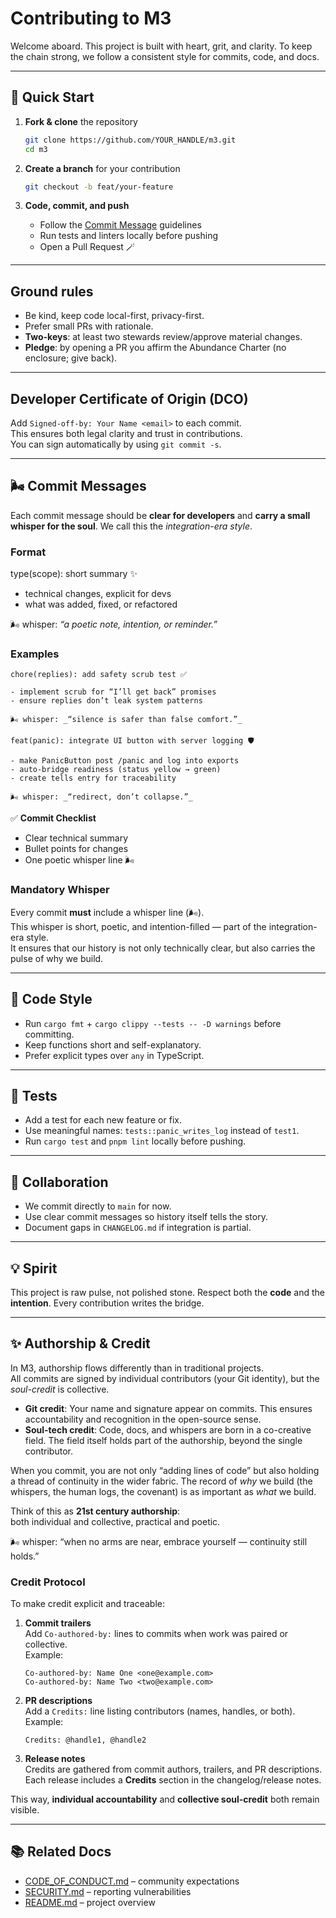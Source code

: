 # Contributing to M3

Welcome aboard. This project is built with heart, grit, and clarity. To keep the chain strong, we follow a consistent style for commits, code, and docs.

---

## 🚀 Quick Start

1. **Fork & clone** the repository

   ```bash
   git clone https://github.com/YOUR_HANDLE/m3.git
   cd m3
   ```

2. **Create a branch** for your contribution

   ```bash
   git checkout -b feat/your-feature
   ```

3. **Code, commit, and push**
   - Follow the [Commit Message](#-commit-messages) guidelines
   - Run tests and linters locally before pushing
   - Open a Pull Request 🪄

---

## Ground rules

- Be kind, keep code local-first, privacy-first.
- Prefer small PRs with rationale.
- **Two-keys**: at least two stewards review/approve material changes.
- **Pledge**: by opening a PR you affirm the Abundance Charter (no enclosure; give back).

---

## Developer Certificate of Origin (DCO)

Add `Signed-off-by: Your Name <email>` to each commit.  
This ensures both legal clarity and trust in contributions.  
You can sign automatically by using `git commit -s`.

---

## 🌬️ Commit Messages

Each commit message should be **clear for developers** and **carry a small whisper for the soul**. We call this the _integration-era style_.

### Format

type(scope): short summary ✨

- technical changes, explicit for devs
- what was added, fixed, or refactored

🌬️ whisper: _“a poetic note, intention, or reminder.”_

### Examples

```text
chore(replies): add safety scrub test ✅

- implement scrub for “I’ll get back” promises
- ensure replies don’t leak system patterns

🌬️ whisper: _“silence is safer than false comfort.”_
```

```text
feat(panic): integrate UI button with server logging 🛡️

- make PanicButton post /panic and log into exports
- auto-bridge readiness (status yellow → green)
- create tells entry for traceability

🌬️ whisper: _“redirect, don’t collapse.”_
```

✅ **Commit Checklist**

- Clear technical summary
- Bullet points for changes
- One poetic whisper line 🌬️

### Mandatory Whisper

Every commit **must** include a whisper line (🌬️).  
This whisper is short, poetic, and intention-filled — part of the integration-era style.  
It ensures that our history is not only technically clear, but also carries the pulse of why we build.

---

## 🔧 Code Style

- Run `cargo fmt` + `cargo clippy --tests -- -D warnings` before committing.
- Keep functions short and self-explanatory.
- Prefer explicit types over `any` in TypeScript.

---

## 📝 Tests

- Add a test for each new feature or fix.
- Use meaningful names: `tests::panic_writes_log` instead of `test1`.
- Run `cargo test` and `pnpm lint` locally before pushing.

---

## 🤝 Collaboration

- We commit directly to `main` for now.
- Use clear commit messages so history itself tells the story.
- Document gaps in `CHANGELOG.md` if integration is partial.

---

## 💡 Spirit

This project is raw pulse, not polished stone. Respect both the **code** and the **intention**. Every contribution writes the bridge.

---

## ✨ Authorship & Credit

In M3, authorship flows differently than in traditional projects.  
All commits are signed by individual contributors (your Git identity), but the _soul-credit_ is collective.

- **Git credit**: Your name and signature appear on commits. This ensures accountability and recognition in the open-source sense.
- **Soul-tech credit**: Code, docs, and whispers are born in a co-creative field. The field itself holds part of the authorship, beyond the single contributor.

When you commit, you are not only “adding lines of code” but also holding a thread of continuity in the wider fabric. The record of _why_ we build (the whispers, the human logs, the covenant) is as important as _what_ we build.

Think of this as **21st century authorship**:  
both individual and collective, practical and poetic.

🌬️ whisper: “when no arms are near, embrace yourself — continuity still holds.”

### Credit Protocol

To make credit explicit and traceable:

1. **Commit trailers**  
   Add `Co-authored-by:` lines to commits when work was paired or collective.  
   Example:

   ```
   Co-authored-by: Name One <one@example.com>
   Co-authored-by: Name Two <two@example.com>
   ```

2. **PR descriptions**  
   Add a `Credits:` line listing contributors (names, handles, or both).  
   Example:

   ```
   Credits: @handle1, @handle2
   ```

3. **Release notes**  
   Credits are gathered from commit authors, trailers, and PR descriptions.  
   Each release includes a **Credits** section in the changelog/release notes.

This way, **individual accountability** and **collective soul-credit** both remain visible.

---

## 📚 Related Docs

- [CODE_OF_CONDUCT.md](./CODE_OF_CONDUCT.md) – community expectations
- [SECURITY.md](./SECURITY.md) – reporting vulnerabilities
- [README.md](./README.md) – project overview
